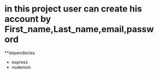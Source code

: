 # in this project user can create his account by First_name,Last_name,email,password

**dependecies
* express
* nodemon